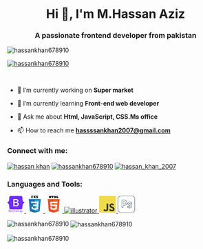 <h1 align="center">Hi 👋, I'm M.Hassan Aziz</h1>
<h3 align="center">A passionate frontend developer from pakistan</h3>

<p align="left"> <img src="https://komarev.com/ghpvc/?username=hassankhan678910&label=Profile%20views&color=0e75b6&style=flat" alt="hassankhan678910" /> </p>

<p align="left"> <a href="https://github.com/ryo-ma/github-profile-trophy"><img src="https://github-profile-trophy.vercel.app/?username=hassankhan678910" alt="hassankhan678910" /></a> </p>

<p align="left"> <a href="https://twitter.com/" target="blank"><img src="https://img.shields.io/twitter/follow/?logo=twitter&style=for-the-badge" alt="" /></a> </p>

- 🔭 I’m currently working on **Super market**

- 🌱 I’m currently learning **Front-end web developer**

- 💬 Ask me about **Html, JavaScript, CSS.Ms office**

- 📫 How to reach me **hassssankhan2007@gmail.com**

<h3 align="left">Connect with me:</h3>
<p align="left">
<a href="https://linkedin.com/in/hassan khan" target="blank"><img align="center" src="https://raw.githubusercontent.com/rahuldkjain/github-profile-readme-generator/master/src/images/icons/Social/linked-in-alt.svg" alt="hassan khan" height="30" width="40" /></a>
<a href="https://fb.com/hassankhan678910" target="blank"><img align="center" src="https://raw.githubusercontent.com/rahuldkjain/github-profile-readme-generator/master/src/images/icons/Social/facebook.svg" alt="hassankhan678910" height="30" width="40" /></a>
<a href="https://instagram.com/hassan_khan_2007" target="blank"><img align="center" src="https://raw.githubusercontent.com/rahuldkjain/github-profile-readme-generator/master/src/images/icons/Social/instagram.svg" alt="hassan_khan_2007" height="30" width="40" /></a>
</p>

<h3 align="left">Languages and Tools:</h3>
<p align="left"> <a href="https://getbootstrap.com" target="_blank" rel="noreferrer"> <img src="https://raw.githubusercontent.com/devicons/devicon/master/icons/bootstrap/bootstrap-plain-wordmark.svg" alt="bootstrap" width="40" height="40"/> </a> <a href="https://www.w3schools.com/css/" target="_blank" rel="noreferrer"> <img src="https://raw.githubusercontent.com/devicons/devicon/master/icons/css3/css3-original-wordmark.svg" alt="css3" width="40" height="40"/> </a> <a href="https://www.w3.org/html/" target="_blank" rel="noreferrer"> <img src="https://raw.githubusercontent.com/devicons/devicon/master/icons/html5/html5-original-wordmark.svg" alt="html5" width="40" height="40"/> </a> <a href="https://www.adobe.com/in/products/illustrator.html" target="_blank" rel="noreferrer"> <img src="https://www.vectorlogo.zone/logos/adobe_illustrator/adobe_illustrator-icon.svg" alt="illustrator" width="40" height="40"/> </a> <a href="https://developer.mozilla.org/en-US/docs/Web/JavaScript" target="_blank" rel="noreferrer"> <img src="https://raw.githubusercontent.com/devicons/devicon/master/icons/javascript/javascript-original.svg" alt="javascript" width="40" height="40"/> </a> <a href="https://www.photoshop.com/en" target="_blank" rel="noreferrer"> <img src="https://raw.githubusercontent.com/devicons/devicon/master/icons/photoshop/photoshop-line.svg" alt="photoshop" width="40" height="40"/> </a> </p>

<p><img align="left" src="https://github-readme-stats.vercel.app/api/top-langs?username=hassankhan678910&show_icons=true&locale=en&layout=compact" alt="hassankhan678910" /></p>

<p>&nbsp;<img align="center" src="https://github-readme-stats.vercel.app/api?username=hassankhan678910&show_icons=true&locale=en" alt="hassankhan678910" /></p>

<p><img align="center" src="https://github-readme-streak-stats.herokuapp.com/?user=hassankhan678910&" alt="hassankhan678910" /></p>
